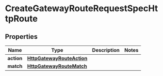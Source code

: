 

# CreateGatewayRouteRequestSpecHttpRoute


## Properties

| Name | Type | Description | Notes |
|------------ | ------------- | ------------- | -------------|
|**action** | [**HttpGatewayRouteAction**](HttpGatewayRouteAction.md) |  |  |
|**match** | [**HttpGatewayRouteMatch**](HttpGatewayRouteMatch.md) |  |  |



